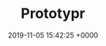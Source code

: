 ---
date: 2019-11-05 15:42:25 +0000
title: Prototypr
image: "/assets/images/prototypr.png"
description: "Find the tools, make your thing."
link: https://blog.prototypr.io
feed: https://blog.prototypr.io/feed
source:
- Publication
directory-type: 
- _directory-types/publication.md
---